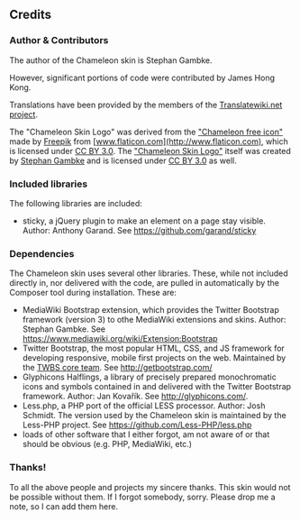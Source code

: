 ## Credits

### Author & Contributors

The author of the Chameleon skin is Stephan Gambke.

However, significant portions of code were contributed by James Hong Kong.

Translations have been provided by the members of the [Translatewiki.net project](https://translatewiki.net).

The "Chameleon Skin Logo" was derived from the ["Chameleon free icon"](http://www.flaticon.com/free-icon/chameleon_36320) made by [Freepik](http://www.freepik.com) from [www.flaticon.com](http://www.flaticon.com), which is licensed under [CC BY 3.0](http://creativecommons.org/licenses/by/3.0/). The ["Chameleon Skin Logo"](https://github.com/wikimedia/mediawiki-skins-chameleon/blob/master/docs/Chameleon.svg) itself was created by [Stephan Gambke](https://www.mediawiki.org/wiki/User:F.trott) and is licensed under [CC BY 3.0](http://creativecommons.org/licenses/by/3.0/) as well.

### Included libraries

The following libraries are included:
* sticky, a jQuery plugin to make an element on a page stay visible. Author: Anthony Garand. See https://github.com/garand/sticky


### Dependencies

The Chameleon skin uses several other libraries. These, while not included directly in, nor delivered with the code, are pulled in automatically by the Composer tool during installation. These are:
* MediaWiki Bootstrap extension, which provides the Twitter Bootstrap framework (version 3) to othe MediaWiki extensions and skins. Author: Stephan Gambke. See https://www.mediawiki.org/wiki/Extension:Bootstrap
* Twitter Bootstrap, the most popular HTML, CSS, and JS framework for developing responsive, mobile first projects on the web. Maintained by the [TWBS core team](https://github.com/orgs/twbs/people). See http://getbootstrap.com/
* Glyphicons Halflings, a library of precisely prepared monochromatic icons and symbols contained in and delivered with the Twitter Bootstrap framework. Author: Jan Kovařík. See http://glyphicons.com/.
* Less.php, a PHP port of the official LESS processor. Author: Josh Schmidt. The version used by the Chameleon skin is maintained by the Less-PHP project. See https://github.com/Less-PHP/less.php
* loads of other software that I either forgot, am not aware of or that should be obvious (e.g. PHP, MediaWiki, etc.)

### Thanks!

To all the above people and projects my sincere thanks. This skin would not be possible without them.
If I forgot somebody, sorry. Please drop me a note, so I can add them here.
